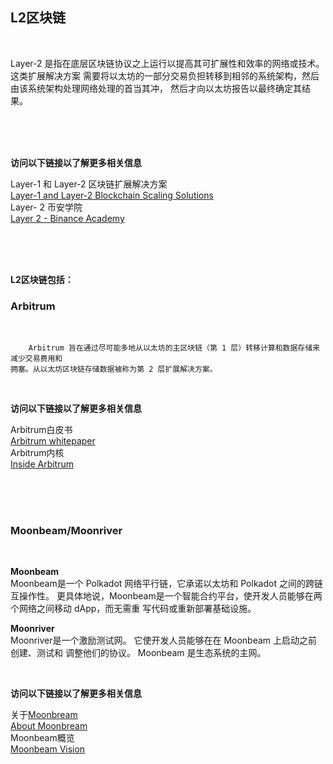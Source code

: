 ## L2区块链<br>

<br>

Layer-2 是指在底层区块链协议之上运行以提高其可扩展性和效率的网络或技术。这类扩展解决方案
需要将以太坊的一部分交易负担转移到相邻的系统架构，然后由该系统架构处理网络处理的首当其冲，
然后才向以太坊报告以最终确定其结果。
    
<br>
<br>
<br>

**访问以下链接以了解更多相关信息**<br>

Layer-1 和 Layer-2 区块链扩展解决方案<br>
[Layer-1 and Layer-2 Blockchain Scaling Solutions](https://www.gemini.com/cryptopedia/blockchain-layer-2-network-layer-1-network)<br>
 Layer- 2 币安学院<br>
[Layer 2 - Binance Academy](https://academy.binance.com/en/glossary/layer-2)<br>

<br>
<br>
<br>

**L2区块链包括：**<br>

### Arbitrum<br>

<br>

        Arbitrum 旨在通过尽可能多地从以太坊的主区块链（第 1 层）转移计算和数据存储来减少交易费用和
    拥塞。从以太坊区块链存储数据被称为第 2 层扩展解决方案。

<br>

**访问以下链接以了解更多相关信息**<br>

Arbitrum白皮书<br>
[Arbitrum whitepaper](https://www.usenix.org/system/files/conference/usenixsecurity18/sec18-kalodner.pdf)<br>
Arbitrum内核<br>
[Inside Arbitrum](https://developer.offchainlabs.com/docs/Inside_Arbitrum)<br>

<br>
<br>
<br>

### Moonbeam/Moonriver<br>

<br>

**Moonbeam**<br>
        Moonbeam是一个 Polkadot 网络平行链，它承诺以太坊和 Polkadot 之间的跨链互操作性。 
    更具体地说，Moonbeam是一个智能合约平台，使开发人员能够在两个网络之间移动 dApp，而无需重
    写代码或重新部署基础设施。

**Moonriver**<br>
        Moonriver是一个激励测试网。 它使开发人员能够在在 Moonbeam 上启动之前创建、测试和
    调整他们的协议。 Moonbeam 是生态系统的主网。

<br>

**访问以下链接以了解更多相关信息**<br>

关于[Moonbream](https://docs.moonbeam.network/learn/platform/networks/moonbeam/)<br>
[About Moonbream](https://docs.moonbeam.network/learn/platform/networks/moonbeam/)<br>
Moonbeam概览<br>
[Moonbeam Vision](https://docs.moonbeam.network/learn/platform/vision/)<br>